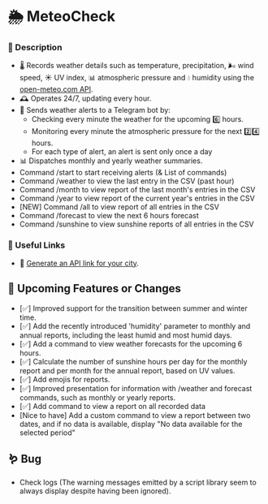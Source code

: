# 🌦 MeteoCheck 

### 📌 Description 
* 🌡️ Records weather details such as temperature, precipitation, 🌬️ wind speed, ☀️ UV index, 📊 atmospheric pressure and 💧 humidity using the [open-meteo.com API](https://open-meteo.com/en/docs).
* 🕰️ Operates 24/7, updating every hour.
* 🚨 Sends weather alerts to a Telegram bot by:
  * Checking every minute the weather for the upcoming 6️⃣ hours.
  * Monitoring every minute the atmospheric pressure for the next 2️⃣4️⃣ hours.
  * For each type of alert, an alert is sent only once a day
* 📊 Dispatches monthly and yearly weather summaries.
* Command /start to start receiving alerts (& List of commands)
* Command /weather to view the last entry in the CSV (past hour)
* Command /month to view report of the last month's entries in the CSV
* Command /year to view report of the current year's entries in the CSV
* [NEW] Command /all to view report of all entries in the CSV
* Command /forecast to view the next 6 hours forecast
* Command /sunshine to view sunshine reports of all entries in the CSV 
  
### 🔗 Useful Links
* 🔗 [Generate an API link for your city](https://open-meteo.com/en/docs).

## 🚀 Upcoming Features or Changes
* [✅] Improved support for the transition between summer and winter time.  
* [✅] Add the recently introduced 'humidity' parameter to monthly and annual reports, including the least humid and most humid days.
* [✅] Add a command to view weather forecasts for the upcoming 6 hours.
* [✅] Calculate the number of sunshine hours per day for the monthly report and per month for the annual report, based on UV values.
* [✅] Add emojis for reports.
* [✅] Improved presentation for information with /weather and forecast commands, such as monthly or yearly reports.
* [✅] Add command to view a report on all recorded data
* [Nice to have] Add a custom command to view a report between two dates, and if no data is available, display "No data available for the selected period"

## 🪱 Bug
* Check logs (The warning messages emitted by a script library seem to always display despite having been ignored).
  
